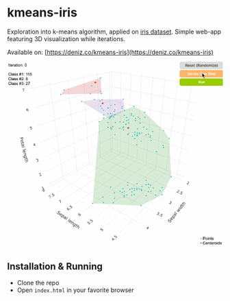 # kmeans-iris

Exploration into k-means algorithm, applied on [iris dataset](https://archive.ics.uci.edu/ml/datasets/iris).
Simple web-app featuring 3D visualization while iterations.

Available on: [https://deniz.co/kmeans-iris](https://deniz.co/kmeans-iris)

![Demo of the app](./demo.gif)

## Installation & Running

- Clone the repo
- Open `index.html` in your favorite browser


